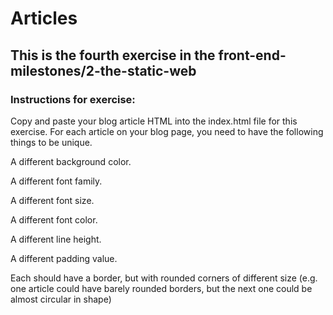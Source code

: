 # Articles

## This is the fourth exercise in the front-end-milestones/2-the-static-web

### Instructions for exercise:

Copy and paste your blog article HTML into the index.html file for this exercise. For each article on your blog page, you need to have the following things to be unique.

A different background color.

A different font family.

A different font size.

A different font color.

A different line height.

A different padding value.

Each should have a border, but with rounded corners of different size (e.g. one article could have barely rounded borders, but the next one could be almost circular in shape)